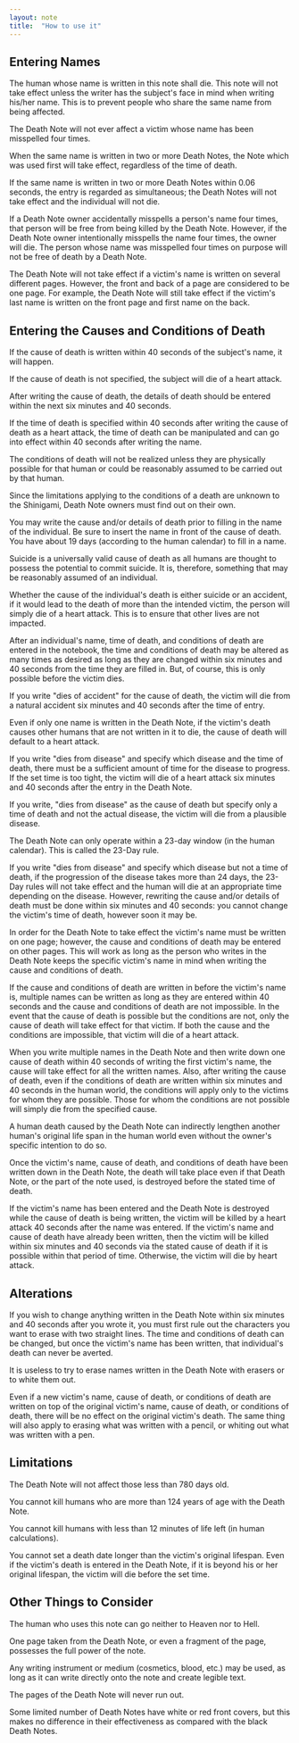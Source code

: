 ```yaml
---
layout: note
title:  "How to use it"
---
```


## Entering Names

The human whose name is written in this note shall die. This note will not take effect unless the writer has the subject's face in mind when writing his/her name. This is to prevent people who share the same name from being affected.

The Death Note will not ever affect a victim whose name has been misspelled four times.

When the same name is written in two or more Death Notes, the Note which was used first will take effect, regardless of the time of death.

If the same name is written in two or more Death Notes within 0.06 seconds, the entry is regarded as simultaneous; the Death Notes will not take effect and the individual will not die.

If a Death Note owner accidentally misspells a person's name four times, that person will be free from being killed by the Death Note. However, if the Death Note owner intentionally misspells the name four times, the owner will die.
  The person whose name was misspelled four times on purpose will not be free of death by a Death Note.

The Death Note will not take effect if a victim's name is written on several different pages. However, the front and back of a page are considered to be one page. For example, the Death Note will still take effect if the victim's last name is written on the front page and first name on the back.

## Entering the Causes and Conditions of Death

If the cause of death is written within 40 seconds of the subject's name, it will happen.

If the cause of death is not specified, the subject will die of a heart attack.

After writing the cause of death, the details of death should be entered within the next six minutes and 40 seconds.

If the time of death is specified within 40 seconds after writing the cause of death as a heart attack, the time of death can be manipulated and can go into effect within 40 seconds after writing the name.

The conditions of death will not be realized unless they are physically possible for that human or could be reasonably assumed to be carried out by that human.

Since the limitations applying to the conditions of a death are unknown to the Shinigami, Death Note owners must find out on their own.

You may write the cause and/or details of death prior to filling in the name of the individual. Be sure to insert the name in front of the cause of death. You have about 19 days (according to the human calendar) to fill in a name.

Suicide is a universally valid cause of death as all humans are thought to possess the potential to commit suicide. It is, therefore, something that may be reasonably assumed of an individual.

Whether the cause of the individual's death is either suicide or an accident, if it would lead to the death of more than the intended victim, the person will simply die of a heart attack. This is to ensure that other lives are not impacted.

After an individual's name, time of death, and conditions of death are entered in the notebook, the time and conditions of death may be altered as many times as desired as long as they are changed within six minutes and 40 seconds from the time they are filled in. But, of course, this is only possible before the victim dies.

If you write "dies of accident" for the cause of death, the victim will die from a natural accident six minutes and 40 seconds after the time of entry.

Even if only one name is written in the Death Note, if the victim's death causes other humans that are not written in it to die, the cause of death will default to a heart attack.

If you write "dies from disease" and specify which disease and the time of death, there must be a sufficient amount of time for the disease to progress. If the set time is too tight, the victim will die of a heart attack six minutes and 40 seconds after the entry in the Death Note.

If you write, "dies from disease" as the cause of death but specify only a time of death and not the actual disease, the victim will die from a plausible disease.

The Death Note can only operate within a 23-day window (in the human calendar). This is called the 23-Day rule.

If you write "dies from disease" and specify which disease but not a time of death, if the progression of the disease takes more than 24 days, the 23-Day rules will not take effect and the human will die at an appropriate time depending on the disease. However, rewriting the cause and/or details of death must be done within six minutes and 40 seconds: you cannot change the victim's time of death, however soon it may be.

In order for the Death Note to take effect the victim's name must be written on one page; however, the cause and conditions of death may be entered on other pages. This will work as long as the person who writes in the Death Note keeps the specific victim's name in mind when writing the cause and conditions of death.

If the cause and conditions of death are written in before the victim's name is, multiple names can be written as long as they are entered within 40 seconds and the cause and conditions of death are not impossible. In the event that the cause of death is possible but the conditions are not, only the cause of death will take effect for that victim. If both the cause and the conditions are impossible, that victim will die of a heart attack.

When you write multiple names in the Death Note and then write down one cause of death within 40 seconds of writing the first victim's name, the cause will take effect for all the written names. Also, after writing the cause of death, even if the conditions of death are written within six minutes and 40 seconds in the human world, the conditions will apply only to the victims for whom they are possible. Those for whom the conditions are not possible will simply die from the specified cause.

A human death caused by the Death Note can indirectly lengthen another human's original life span in the human world even without the owner's specific intention to do so.

Once the victim's name, cause of death, and conditions of death have been written down in the Death Note, the death will take place even if that Death Note, or the part of the note used, is destroyed before the stated time of death.

If the victim's name has been entered and the Death Note is destroyed while the cause of death is being written, the victim will be killed by a heart attack 40 seconds after the name was entered. If the victim's name and cause of death have already been written, then the victim will be killed within six minutes and 40 seconds via the stated cause of death if it is possible within that period of time. Otherwise, the victim will die by heart attack.

## Alterations

If you wish to change anything written in the Death Note within six minutes and 40 seconds after you wrote it, you must first rule out the characters you want to erase with two straight lines. The time and conditions of death can be changed, but once the victim's name has been written, that individual's death can never be averted.

It is useless to try to erase names written in the Death Note with erasers or to white them out.

Even if a new victim's name, cause of death, or conditions of death are written on top of the original victim's name, cause of death, or conditions of death, there will be no effect on the original victim's death. The same thing will also apply to erasing what was written with a pencil, or whiting out what was written with a pen.

## Limitations

The Death Note will not affect those less than 780 days old.

You cannot kill humans who are more than 124 years of age with the Death Note.

You cannot kill humans with less than 12 minutes of life left (in human calculations).

You cannot set a death date longer than the victim's original lifespan. Even if the victim's death is entered in the Death Note, if it is beyond his or her original lifespan, the victim will die before the set time.

## Other Things to Consider

The human who uses this note can go neither to Heaven nor to Hell.

One page taken from the Death Note, or even a fragment of the page, possesses the full power of the note.

Any writing instrument or medium (cosmetics, blood, etc.) may be used, as long as it can write directly onto the note and create legible text.

The pages of the Death Note will never run out.

Some limited number of Death Notes have white or red front covers, but this makes no difference in their effectiveness as compared with the black Death Notes.

